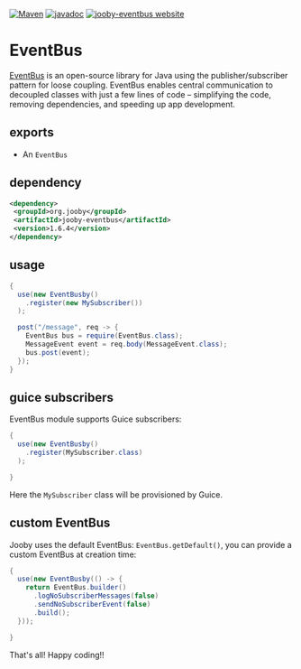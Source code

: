 [![Maven](https://img.shields.io/maven-metadata/v/http/central.maven.org/maven2/org/jooby/jooby-eventbus/maven-metadata.xml.svg)](http://mvnrepository.com/artifact/org.jooby/jooby-eventbus/1.6.4)
[![javadoc](https://javadoc.io/badge/org.jooby/jooby-eventbus.svg)](https://javadoc.io/doc/org.jooby/jooby-eventbus/1.6.4)
[![jooby-eventbus website](https://img.shields.io/badge/jooby-eventbus-brightgreen.svg)](http://jooby.org/doc/eventbus)
# EventBus

<a href="http://greenrobot.org/eventbus">EventBus</a> is an open-source library for Java using the publisher/subscriber pattern for loose coupling. EventBus enables central communication to decoupled classes with just a few lines of code – simplifying the code, removing dependencies, and speeding up app development.

## exports

* An `EventBus`

## dependency

```xml
<dependency>
 <groupId>org.jooby</groupId>
 <artifactId>jooby-eventbus</artifactId>
 <version>1.6.4</version>
</dependency>
```

## usage

```java
{
  use(new EventBusby()
    .register(new MySubscriber())
  );

  post("/message", req -> {
    EventBus bus = require(EventBus.class);
    MessageEvent event = req.body(MessageEvent.class);
    bus.post(event);
  });
}
```

## guice subscribers

EventBus module supports Guice subscribers:

```java
{
  use(new EventBusby()
    .register(MySubscriber.class)
  );

}
```

Here the ```MySubscriber``` class will be provisioned by Guice.

## custom EventBus

Jooby uses the default EventBus: ```EventBus.getDefault()```, you can provide a custom EventBus at creation time:

```java
{
  use(new EventBusby(() -> {
    return EventBus.builder()
      .logNoSubscriberMessages(false)
      .sendNoSubscriberEvent(false)
      .build();
  }));

}
```

That's all! Happy coding!!
